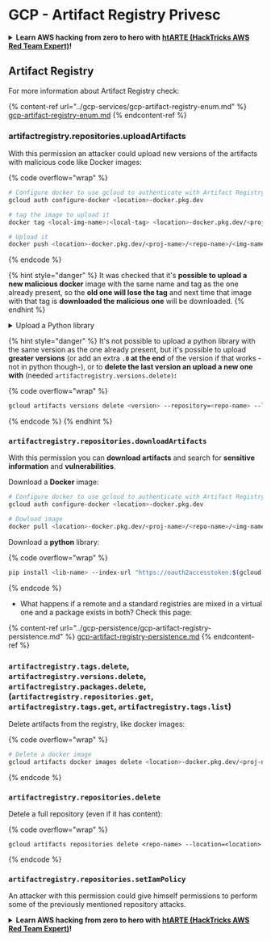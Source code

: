 # GCP - Artifact Registry Privesc

<details>

<summary><strong>Learn AWS hacking from zero to hero with</strong> <a href="https://training.hacktricks.xyz/courses/arte"><strong>htARTE (HackTricks AWS Red Team Expert)</strong></a><strong>!</strong></summary>

Other ways to support HackTricks:

* If you want to see your **company advertised in HackTricks** or **download HackTricks in PDF** Check the [**SUBSCRIPTION PLANS**](https://github.com/sponsors/carlospolop)!
* Get the [**official PEASS & HackTricks swag**](https://peass.creator-spring.com)
* Discover [**The PEASS Family**](https://opensea.io/collection/the-peass-family), our collection of exclusive [**NFTs**](https://opensea.io/collection/the-peass-family)
* **Join the** 💬 [**Discord group**](https://discord.gg/hRep4RUj7f) or the [**telegram group**](https://t.me/peass) or **follow** me on **Twitter** 🐦 [**@carlospolopm**](https://twitter.com/carlospolopm)**.**
* **Share your hacking tricks by submitting PRs to the** [**HackTricks**](https://github.com/carlospolop/hacktricks) and [**HackTricks Cloud**](https://github.com/carlospolop/hacktricks-cloud) github repos.

</details>

## Artifact Registry

For more information about Artifact Registry check:

{% content-ref url="../gcp-services/gcp-artifact-registry-enum.md" %}
[gcp-artifact-registry-enum.md](../gcp-services/gcp-artifact-registry-enum.md)
{% endcontent-ref %}

### artifactregistry.repositories.uploadArtifacts

With this permission an attacker could upload new versions of the artifacts with malicious code like Docker images:

{% code overflow="wrap" %}
```bash
# Configure docker to use gcloud to authenticate with Artifact Registry
gcloud auth configure-docker <location>-docker.pkg.dev

# tag the image to upload it
docker tag <local-img-name>:<local-tag> <location>-docker.pkg.dev/<proj-name>/<repo-name>/<img-name>:<tag>

# Upload it
docker push <location>-docker.pkg.dev/<proj-name>/<repo-name>/<img-name>:<tag>
```
{% endcode %}

{% hint style="danger" %}
It was checked that it's **possible to upload a new malicious docker** image with the same name and tag as the one already present, so the **old one will lose the tag** and next time that image with that tag is **downloaded the malicious one** will be downloaded.
{% endhint %}

<details>

<summary>Upload a Python library</summary>

**Start by creating the library to upload** (if you can download the latest version from the registry you can avoid this step):

1.  **Set up your project structure**:

    * Create a new directory for your library, e.g., `hello_world_library`.
    * Inside this directory, create another directory with your package name, e.g., `hello_world`.
    * Inside your package directory, create an `__init__.py` file. This file can be empty or can contain initializations for your package.

    ```bash
    mkdir hello_world_library
    cd hello_world_library
    mkdir hello_world
    touch hello_world/__init__.py
    ```
2.  **Write your library code**:

    * Inside the `hello_world` directory, create a new Python file for your module, e.g., `greet.py`.
    * Write your "Hello, World!" function:

    ```python
    # hello_world/greet.py
    def say_hello():
        return "Hello, World!"
    ```
3.  **Create a `setup.py` file**:

    * In the root of your `hello_world_library` directory, create a `setup.py` file.
    * This file contains metadata about your library and tells Python how to install it.

    ```python
    # setup.py
    from setuptools import setup, find_packages

    setup(
        name='hello_world',
        version='0.1',
        packages=find_packages(),
        install_requires=[
            # Any dependencies your library needs
        ],
    )
    ```



**Now, lets upload the library:**

1.  **Build your package**:

    * From the root of your `hello_world_library` directory, run:

    ```sh
    python3 setup.py sdist bdist_wheel
    ```
2.  **Configure authentication for twine** (used to upload your package):

    * Ensure you have `twine` installed (`pip install twine`).
    * Use `gcloud` to configure credentials:

    {% code overflow="wrap" %}
    ```sh
    twine upload --username 'oauth2accesstoken' --password "$(gcloud auth print-access-token)" --repository-url https://<location>-python.pkg.dev/<project-id>/<repo-name>/ dist/*
    ```
    {% endcode %}

<!---->

3. **Clean the build**

```bash
rm -rf dist build hello_world.egg-info
```

</details>

{% hint style="danger" %}
It's not possible to upload a python library with the same version as the one already present, but it's possible to upload **greater versions** (or add an extra **`.0` at the end** of the version if that works -not in python though-), or to **delete the last version an upload a new one with** (needed `artifactregistry.versions.delete)`**:**

{% code overflow="wrap" %}
```sh
gcloud artifacts versions delete <version> --repository=<repo-name> --location=<location> --package=<lib-name>
```
{% endcode %}
{% endhint %}

### `artifactregistry.repositories.downloadArtifacts`

With this permission you can **download artifacts** and search for **sensitive information** and **vulnerabilities**.

Download a **Docker** image:

```sh
# Configure docker to use gcloud to authenticate with Artifact Registry
gcloud auth configure-docker <location>-docker.pkg.dev

# Dowload image
docker pull <location>-docker.pkg.dev/<proj-name>/<repo-name>/<img-name>:<tag>
```

Download a **python** library:

{% code overflow="wrap" %}
```bash
pip install <lib-name> --index-url "https://oauth2accesstoken:$(gcloud auth print-access-token)@<location>-python.pkg.dev/<project-id>/<repo-name>/simple/" --trusted-host <location>-python.pkg.dev --no-cache-dir
```
{% endcode %}

* What happens if a remote and a standard registries are mixed in a virtual one and a package exists in both? Check this page:

{% content-ref url="../gcp-persistence/gcp-artifact-registry-persistence.md" %}
[gcp-artifact-registry-persistence.md](../gcp-persistence/gcp-artifact-registry-persistence.md)
{% endcontent-ref %}

### `artifactregistry.tags.delete`, `artifactregistry.versions.delete`, `artifactregistry.packages.delete`, (`artifactregistry.repositories.get`, `artifactregistry.tags.get`, `artifactregistry.tags.list`)

Delete artifacts from the registry, like docker images:

{% code overflow="wrap" %}
```bash
# Delete a docker image
gcloud artifacts docker images delete <location>-docker.pkg.dev/<proj-name>/<repo-name>/<img-name>:<tag>
```
{% endcode %}

### `artifactregistry.repositories.delete`

Detele a full repository (even if it has content):

{% code overflow="wrap" %}
```
gcloud artifacts repositories delete <repo-name> --location=<location>
```
{% endcode %}

### `artifactregistry.repositories.setIamPolicy`

An attacker with this permission could give himself permissions to perform some of the previously mentioned repository attacks.

<details>

<summary><strong>Learn AWS hacking from zero to hero with</strong> <a href="https://training.hacktricks.xyz/courses/arte"><strong>htARTE (HackTricks AWS Red Team Expert)</strong></a><strong>!</strong></summary>

Other ways to support HackTricks:

* If you want to see your **company advertised in HackTricks** or **download HackTricks in PDF** Check the [**SUBSCRIPTION PLANS**](https://github.com/sponsors/carlospolop)!
* Get the [**official PEASS & HackTricks swag**](https://peass.creator-spring.com)
* Discover [**The PEASS Family**](https://opensea.io/collection/the-peass-family), our collection of exclusive [**NFTs**](https://opensea.io/collection/the-peass-family)
* **Join the** 💬 [**Discord group**](https://discord.gg/hRep4RUj7f) or the [**telegram group**](https://t.me/peass) or **follow** me on **Twitter** 🐦 [**@carlospolopm**](https://twitter.com/carlospolopm)**.**
* **Share your hacking tricks by submitting PRs to the** [**HackTricks**](https://github.com/carlospolop/hacktricks) and [**HackTricks Cloud**](https://github.com/carlospolop/hacktricks-cloud) github repos.

</details>

